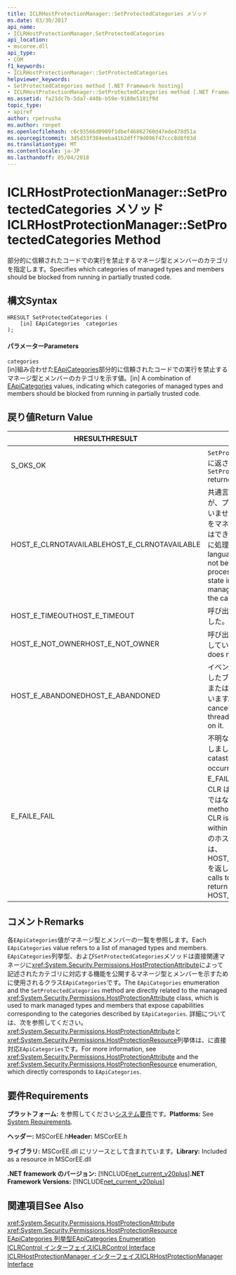 ```yaml
---
title: ICLRHostProtectionManager::SetProtectedCategories メソッド
ms.date: 03/30/2017
api_name:
- ICLRHostProtectionManager.SetProtectedCategories
api_location:
- mscoree.dll
api_type:
- COM
f1_keywords:
- ICLRHostProtectionManager::SetProtectedCategories
helpviewer_keywords:
- SetProtectedCategories method [.NET Framework hosting]
- ICLRHostProtectionManager::SetProtectedCategories method [.NET Framework hosting]
ms.assetid: fa21dc7b-5da7-440b-b59e-9180e5181f9d
topic_type:
- apiref
author: rpetrusha
ms.author: ronpet
ms.openlocfilehash: c6c93566d0909f1dbef46862760d47ede478d51a
ms.sourcegitcommit: 3d5d33f384eeba41b2dff79d096f47ccc8d8f03d
ms.translationtype: MT
ms.contentlocale: ja-JP
ms.lasthandoff: 05/04/2018
---
```

# <a name="iclrhostprotectionmanagersetprotectedcategories-method"></a><span data-ttu-id="19718-102">ICLRHostProtectionManager::SetProtectedCategories メソッド</span><span class="sxs-lookup"><span data-stu-id="19718-102">ICLRHostProtectionManager::SetProtectedCategories Method</span></span>
<span data-ttu-id="19718-103">部分的に信頼されたコードでの実行を禁止するマネージ型とメンバーのカテゴリを指定します。</span><span class="sxs-lookup"><span data-stu-id="19718-103">Specifies which categories of managed types and members should be blocked from running in partially trusted code.</span></span>  
  
## <a name="syntax"></a><span data-ttu-id="19718-104">構文</span><span class="sxs-lookup"><span data-stu-id="19718-104">Syntax</span></span>  
  
```  
HRESULT SetProtectedCategories (  
    [in] EApiCategories  categories  
);  
```  
  
#### <a name="parameters"></a><span data-ttu-id="19718-105">パラメーター</span><span class="sxs-lookup"><span data-stu-id="19718-105">Parameters</span></span>  
 `categories`  
 <span data-ttu-id="19718-106">[in]組み合わせた[EApiCategories](../../../../docs/framework/unmanaged-api/hosting/eapicategories-enumeration.md)部分的に信頼されたコードでの実行を禁止するマネージ型とメンバーのカテゴリを示す値。</span><span class="sxs-lookup"><span data-stu-id="19718-106">[in] A combination of [EApiCategories](../../../../docs/framework/unmanaged-api/hosting/eapicategories-enumeration.md) values, indicating which categories of managed types and members should be blocked from running in partially trusted code.</span></span>  
  
## <a name="return-value"></a><span data-ttu-id="19718-107">戻り値</span><span class="sxs-lookup"><span data-stu-id="19718-107">Return Value</span></span>  
  
|<span data-ttu-id="19718-108">HRESULT</span><span class="sxs-lookup"><span data-stu-id="19718-108">HRESULT</span></span>|<span data-ttu-id="19718-109">説明</span><span class="sxs-lookup"><span data-stu-id="19718-109">Description</span></span>|  
|-------------|-----------------|  
|<span data-ttu-id="19718-110">S_OK</span><span class="sxs-lookup"><span data-stu-id="19718-110">S_OK</span></span>|<span data-ttu-id="19718-111">`SetProtectedCategories` 正常に返されます。</span><span class="sxs-lookup"><span data-stu-id="19718-111">`SetProtectedCategories` returned successfully.</span></span>|  
|<span data-ttu-id="19718-112">HOST_E_CLRNOTAVAILABLE</span><span class="sxs-lookup"><span data-stu-id="19718-112">HOST_E_CLRNOTAVAILABLE</span></span>|<span data-ttu-id="19718-113">共通言語ランタイム (CLR) が、プロセスに読み込まれていませんまたは CLR は、状態をマネージ コードを実行またはできないの呼び出しは正常に処理します。</span><span class="sxs-lookup"><span data-stu-id="19718-113">The common language runtime (CLR) has not been loaded into a process, or the CLR is in a state in which it cannot run managed code or process the call successfully.</span></span>|  
|<span data-ttu-id="19718-114">HOST_E_TIMEOUT</span><span class="sxs-lookup"><span data-stu-id="19718-114">HOST_E_TIMEOUT</span></span>|<span data-ttu-id="19718-115">呼び出しがタイムアウトしました。</span><span class="sxs-lookup"><span data-stu-id="19718-115">The call timed out.</span></span>|  
|<span data-ttu-id="19718-116">HOST_E_NOT_OWNER</span><span class="sxs-lookup"><span data-stu-id="19718-116">HOST_E_NOT_OWNER</span></span>|<span data-ttu-id="19718-117">呼び出し元は、ロックを所有していません。</span><span class="sxs-lookup"><span data-stu-id="19718-117">The caller does not own the lock.</span></span>|  
|<span data-ttu-id="19718-118">HOST_E_ABANDONED</span><span class="sxs-lookup"><span data-stu-id="19718-118">HOST_E_ABANDONED</span></span>|<span data-ttu-id="19718-119">イベントがキャンセルされましたブロックされたスレッドまたはファイバーが待機しています。</span><span class="sxs-lookup"><span data-stu-id="19718-119">An event was canceled while a blocked thread or fiber was waiting on it.</span></span>|  
|<span data-ttu-id="19718-120">E_FAIL</span><span class="sxs-lookup"><span data-stu-id="19718-120">E_FAIL</span></span>|<span data-ttu-id="19718-121">不明な致命的なエラーが発生しました。</span><span class="sxs-lookup"><span data-stu-id="19718-121">An unknown catastrophic failure occurred.</span></span> <span data-ttu-id="19718-122">メソッドには、E_FAIL が返された、後に、CLR はプロセス内で使用可能ではなくなりました。</span><span class="sxs-lookup"><span data-stu-id="19718-122">After a method returns E_FAIL, the CLR is no longer usable within the process.</span></span> <span data-ttu-id="19718-123">メソッドのホストに以降の呼び出しでは、HOST_E_CLRNOTAVAILABLE を返します。</span><span class="sxs-lookup"><span data-stu-id="19718-123">Subsequent calls to hosting methods return HOST_E_CLRNOTAVAILABLE.</span></span>|  
  
## <a name="remarks"></a><span data-ttu-id="19718-124">コメント</span><span class="sxs-lookup"><span data-stu-id="19718-124">Remarks</span></span>  
 <span data-ttu-id="19718-125">各`EApiCategories`値がマネージ型とメンバーの一覧を参照します。</span><span class="sxs-lookup"><span data-stu-id="19718-125">Each `EApiCategories` value refers to a list of managed types and members.</span></span> <span data-ttu-id="19718-126">`EApiCategories`列挙型、および`SetProtectedCategories`メソッドは直接関連マネージに<xref:System.Security.Permissions.HostProtectionAttribute>によって記述されたカテゴリに対応する機能を公開するマネージ型とメンバーを示すために使用されるクラス`EApiCategories`です。</span><span class="sxs-lookup"><span data-stu-id="19718-126">The `EApiCategories` enumeration and the `SetProtectedCategories` method are directly related to the managed <xref:System.Security.Permissions.HostProtectionAttribute> class, which is used to mark managed types and members that expose capabilities corresponding to the categories described by `EApiCategories`.</span></span> <span data-ttu-id="19718-127">詳細については、次を参照してください。<xref:System.Security.Permissions.HostProtectionAttribute>と<xref:System.Security.Permissions.HostProtectionResource>列挙体は、に直接対応`EApiCategories`です。</span><span class="sxs-lookup"><span data-stu-id="19718-127">For more information, see <xref:System.Security.Permissions.HostProtectionAttribute> and the <xref:System.Security.Permissions.HostProtectionResource> enumeration, which directly corresponds to `EApiCategories`.</span></span>  
  
## <a name="requirements"></a><span data-ttu-id="19718-128">要件</span><span class="sxs-lookup"><span data-stu-id="19718-128">Requirements</span></span>  
 <span data-ttu-id="19718-129">**プラットフォーム:** を参照してください[システム要件](../../../../docs/framework/get-started/system-requirements.md)です。</span><span class="sxs-lookup"><span data-stu-id="19718-129">**Platforms:** See [System Requirements](../../../../docs/framework/get-started/system-requirements.md).</span></span>  
  
 <span data-ttu-id="19718-130">**ヘッダー:** MSCorEE.h</span><span class="sxs-lookup"><span data-stu-id="19718-130">**Header:** MSCorEE.h</span></span>  
  
 <span data-ttu-id="19718-131">**ライブラリ:** MSCorEE.dll にリソースとして含まれています。</span><span class="sxs-lookup"><span data-stu-id="19718-131">**Library:** Included as a resource in MSCorEE.dll</span></span>  
  
 <span data-ttu-id="19718-132">**.NET framework のバージョン:** [!INCLUDE[net_current_v20plus](../../../../includes/net-current-v20plus-md.md)]</span><span class="sxs-lookup"><span data-stu-id="19718-132">**.NET Framework Versions:** [!INCLUDE[net_current_v20plus](../../../../includes/net-current-v20plus-md.md)]</span></span>  
  
## <a name="see-also"></a><span data-ttu-id="19718-133">関連項目</span><span class="sxs-lookup"><span data-stu-id="19718-133">See Also</span></span>  
 <xref:System.Security.Permissions.HostProtectionAttribute>  
 <xref:System.Security.Permissions.HostProtectionResource>  
 [<span data-ttu-id="19718-134">EApiCategories 列挙型</span><span class="sxs-lookup"><span data-stu-id="19718-134">EApiCategories Enumeration</span></span>](../../../../docs/framework/unmanaged-api/hosting/eapicategories-enumeration.md)  
 [<span data-ttu-id="19718-135">ICLRControl インターフェイス</span><span class="sxs-lookup"><span data-stu-id="19718-135">ICLRControl Interface</span></span>](../../../../docs/framework/unmanaged-api/hosting/iclrcontrol-interface.md)  
 [<span data-ttu-id="19718-136">ICLRHostProtectionManager インターフェイス</span><span class="sxs-lookup"><span data-stu-id="19718-136">ICLRHostProtectionManager Interface</span></span>](../../../../docs/framework/unmanaged-api/hosting/iclrhostprotectionmanager-interface.md)
